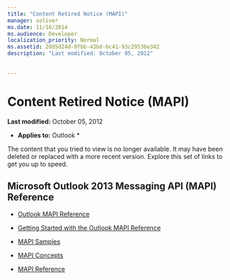 ```yaml
---
title: "Content Retired Notice (MAPI)"
manager: soliver
ms.date: 11/16/2014
ms.audience: Developer
localization_priority: Normal
ms.assetid: 2dd5d24d-0fbb-43bd-bc41-93c29536e342
description: "Last modified: October 05, 2012"
 
 
---
```


# Content Retired Notice (MAPI)

 **Last modified:** October 05, 2012 
  
 * **Applies to:** Outlook * 
  
The content that you tried to view is no longer available. It may have been deleted or replaced with a more recent version. Explore this set of links to get you up to speed.
  
## Microsoft Outlook 2013 Messaging API (MAPI) Reference

- [Outlook MAPI Reference](outlook-mapi-reference.md)
    
- [Getting Started with the Outlook MAPI Reference](getting-started-with-the-outlook-mapi-reference.md)
    
- [MAPI Samples](mapi-samples.md)
    
- [MAPI Concepts](mapi-concepts.md)
    
- [MAPI Reference](mapi-reference.md)
    

